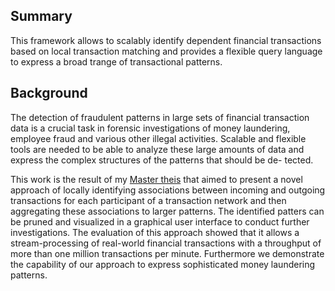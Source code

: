 Summary
-------
This framework allows to scalably identify dependent financial transactions based on local transaction matching and provides a flexible query language to express a broad trange of transactional patterns.

Background
----------

The detection of fraudulent patterns in large sets of financial transaction data is a crucial task in forensic investigations of money laundering, employee fraud and various other illegal activities. Scalable and flexible tools are needed to be able to analyze these large amounts of data and express the complex structures of the patterns that should be de- tected.

This work is the result of my [Master theis](http://www.merlin.uzh.ch/publication/show/9077 "Thesis Link") that aimed to present a novel approach of locally identifying associations between incoming and outgoing transactions for each participant of a transaction network and then aggregating these associations to larger patterns. The identified patters can be pruned and visualized in a graphical user interface to conduct further investigations.
The evaluation of this approach showed that it allows a stream-processing of real-world financial transactions with a throughput of more than one million transactions per minute. Furthermore we demonstrate the capability of our approach to express sophisticated money laundering patterns.
